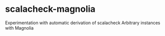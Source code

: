 # scalacheck-magnolia
Experimentation with automatic derivation of scalacheck Arbitrary instances with Magnolia
